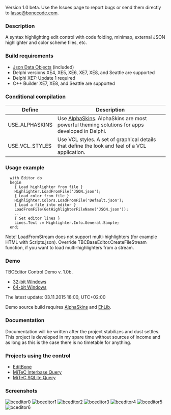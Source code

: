 Version 1.0 beta. Use the Issues page to report bugs or send them directly to lasse@bonecode.com.

<h3>Description</h3>

A syntax highlighting edit control with code folding, minimap, external JSON highlighter and color scheme files, etc.

<h3>Build requirements</h3>

* <a href="https://github.com/ahausladen/JsonDataObjects">Json Data Objects</a> (included)
* Delphi versions XE4, XE5, XE6, XE7, XE8, and Seattle are supported 
* Delphi XE7: Update 1 required
* C++ Builder XE7, XE8, and Seattle are supported

<h3>Conditional compilation</h3>

Define | Description 
--- | --- 
USE_ALPHASKINS | Use <a href="http://www.alphaskins.com/">AlphaSkins</a>. AlphaSkins are most powerful theming solutions for apps developed in Delphi.
USE_VCL_STYLES | Use VCL styles. A set of graphical details that define the look and feel of a VCL application.

<h3>Usage example</h3>

```
  with Editor do 
  begin
    { Load highlighter from file }
    Highlighter.LoadFromFile('JSON.json');
    { Load color from file }
    Highlighter.Colors.LoadFromFile('Default.json'); 
    { Load a file into editor }  
    LoadFromFile(GetHighlighterFileName('JSON.json')); 
    ...
    { Set editor lines }
    Lines.Text := Highlighter.Info.General.Sample; 
  end;
```
Note! LoadFromStream does not support multi-highlighters (for example HTML with Scripts.json). Override TBCBaseEditor.CreateFileStream function, if you want to load multi-highlighters from a stream. 

<h3>Demo</h3>

TBCEditor Control Demo v. 1.0b. 

  * <a href="http://www.bonecode.com/downloads/BCEditorComponentDemo32.zip">32-bit Windows</a>
  * <a href="http://www.bonecode.com/downloads/BCEditorComponentDemo64.zip">64-bit Windows</a>

The latest update: 03.11.2015 18:00, UTC+02:00

Demo source build requires <a href="http://www.alphaskins.com/">AlphaSkins</a> and <a href="http://www.ehlib.com/">EhLib</a>. 
<h3>Documentation</h3>

Documentation will be written after the project stabilizes and dust settles. This project is developed in my spare time without sources of income and as long as this is the case there is no timetable for anything. 

<h3>Projects using the control</h3>

* <a href="http://www.bonecode.com">EditBone</a>
* <a href="http://www.mitec.cz/ibq.html">MiTeC Interbase Query</a>
* <a href="http://www.mitec.cz/sqliteq.html">MiTeC SQLite Query</a>

<h3>Screenshots</h3>

![bceditor0](https://cloud.githubusercontent.com/assets/11475177/7647152/44552956-fad8-11e4-9994-8c0ac8a21572.png)
![bceditor1](https://cloud.githubusercontent.com/assets/11475177/7427349/1766adc6-efe2-11e4-8a2f-a59ec668d217.png)
![bceditor2](https://cloud.githubusercontent.com/assets/11475177/7427350/177ba3c0-efe2-11e4-92dc-946b026cbfab.png)
![bceditor3](https://cloud.githubusercontent.com/assets/11475177/7427351/177f5f4c-efe2-11e4-8388-179a0947eb5f.png)
![bceditor4](https://cloud.githubusercontent.com/assets/11475177/7427352/17843c06-efe2-11e4-8c03-7a3daa4639be.png)
![bceditor5](https://cloud.githubusercontent.com/assets/11475177/7634347/04a52aa6-fa63-11e4-97d4-5d2a9e93e0b8.png)
![bceditor6](https://cloud.githubusercontent.com/assets/11475177/7427347/1743c07c-efe2-11e4-9c90-318cdc2b09a0.png)




